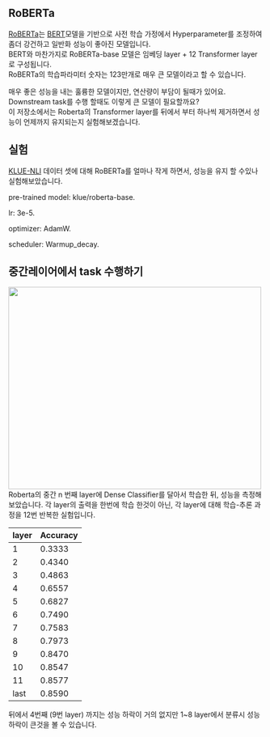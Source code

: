 ## RoBERTa
[RoBERTa](https://arxiv.org/abs/1907.11692)는 [BERT](https://arxiv.org/abs/1810.04805)모델을 기반으로 사전 학습 가정에서 Hyperparameter를 조정하여 좀더 강건하고 일반화 성능이 좋아진 모델입니다.  
BERT와 마찬가지로 RoBERTa-base 모델은 임베딩 layer + 12 Transformer layer로 구성됩니다.  
RoBERTa의 학습파라미터 숫자는 123만개로 매우 큰 모델이라고 할 수 있습니다.  
  
  
매우 좋은 성능을 내는 훌륭한 모델이지만, 연산량이 부담이 될때가 있어요.  
Downstream task를 수행 할때도 이렇게 큰 모델이 필요할까요?  
이 저장소에서는 Roberta의 Transformer layer를 뒤에서 부터 하나씩 제거하면서 성능이 언제까지 유지되는지 실험해보겠습니다.  


## 실험
[KLUE-NLI](https://klue-benchmark.com/) 데이터 셋에 대해 RoBERTa를 얼마나 작게 하면서, 성능을 유지 할 수있나 실험해보았습니다.  

pre-trained model: klue/roberta-base. 

lr: 3e-5. 

optimizer: AdamW. 

scheduler: Warmup_decay. 


## 중간레이어에서 task 수행하기
<img src="https://user-images.githubusercontent.com/87703352/159858352-9aff4bff-c892-47b2-99bd-b6c446c9b0de.png" width="500" height="400"> 
Roberta의 중간 n 번째 layer에 Dense Classifier를 달아서 학습한 뒤, 성능을 측정해 보았습니다.
각 layer의 출력을 한번에 학습 한것이 아닌, 각 layer에 대해 학습-추론 과정을 12번 반복한 실험입니다.

|layer|Accuracy|
|---|---|
|1|0.3333|
|2|0.4340|
|3|0.4863|
|4|0.6557|
|5|0.6827|
|6|0.7490|
|7|0.7583|
|8|0.7973|
|9|0.8470|
|10|0.8547|
|11|0.8577|
|last|0.8590| 

뒤에서 4번째 (9번 layer) 까지는 성능 하락이 거의 없지만 1~8 layer에서 분류시 성능하락이 큰것을 볼 수 있습니다.
